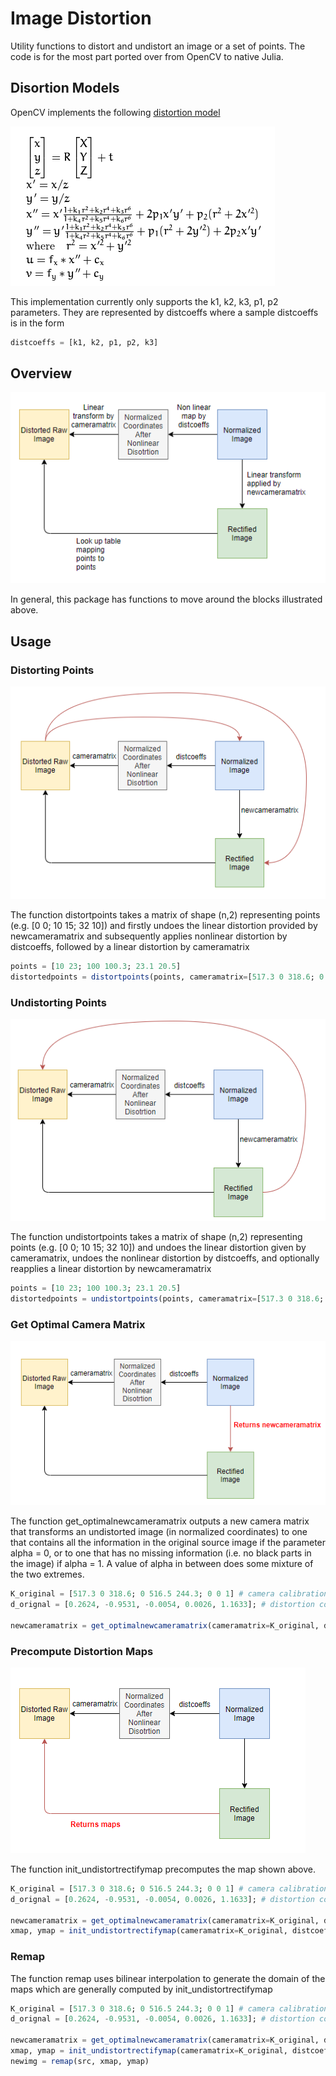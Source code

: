 # Image Distortion

Utility functions to distort and undistort an image or a set of points. The code is for the most part ported over from OpenCV to native Julia.

## Disortion Models

OpenCV implements the following [distortion model](https://docs.opencv.org/2.4/modules/calib3d/doc/camera_calibration_and_3d_reconstruction.html)

![Distortion Equations](https://github.com/jc211/ImageDistortion.jl/blob/master/img/distortionmodel.PNG "OpenCV distortion formulas")

This implementation currently only supports the k1, k2, k3, p1, p2 parameters. They are represented by distcoeffs where a sample distcoeffs is in the form

```julia
distcoeffs = [k1, k2, p1, p2, k3]
```

## Overview

![Overview](https://github.com/jc211/ImageDistortion.jl/blob/master/img/overview.PNG "Overview")

In general, this package has functions to move around the blocks illustrated above. 

## Usage

### Distorting Points

![](https://github.com/jc211/ImageDistortion.jl/blob/master/img/distortpoints.PNG "Distortion")

The function distortpoints takes a matrix of shape (n,2) representing points (e.g. [0 0; 10 15; 32 10]) and firstly undoes the linear distortion provided by newcameramatrix and subsequently applies nonlinear distortion by distcoeffs, followed by a linear distortion by cameramatrix

```julia
points = [10 23; 100 100.3; 23.1 20.5]
distortedpoints = distortpoints(points, cameramatrix=[517.3 0 318.6; 0 516.5 244.3; 0 0 1], distcoeffs=[0.2624, -0.9531, -0.0054, 0.0026, 1.1633], cameramatrix=[517.3 0 318.6; 0 516.5 244.3; 0 0 1])
```

### Undistorting Points

![](https://github.com/jc211/ImageDistortion.jl/blob/master/img/undistortpoints.PNG "Undistort Points")

The function undistortpoints takes a matrix of shape (n,2) representing points (e.g. [0 0; 10 15; 32 10]) and undoes the linear distortion given by cameramatrix, undoes the nonlinear distortion by distcoeffs, and optionally reapplies a linear distortion by newcameramatrix

```julia
points = [10 23; 100 100.3; 23.1 20.5]
distortedpoints = undistortpoints(points, cameramatrix=[517.3 0 318.6; 0 516.5 244.3; 0 0 1], distcoeffs=[0.2624, -0.9531, -0.0054, 0.0026, 1.1633])
```

### Get Optimal Camera Matrix

![](https://github.com/jc211/ImageDistortion.jl/blob/master/img/optimalcameramatrix.PNG "Optimal Camera Matrix")

The function get_optimalnewcameramatrix outputs a new camera matrix that transforms an undistorted image (in normalized coordinates) to one that contains all the information in the original source image if the parameter alpha = 0, or to one that has no missing information (i.e. no black parts in the image) if alpha = 1. A value of alpha in between does some mixture of the two extremes.

```julia
K_original = [517.3 0 318.6; 0 516.5 244.3; 0 0 1] # camera calibration of raw image
d_orignal = [0.2624, -0.9531, -0.0054, 0.0026, 1.1633]; # distortion coefficients of raw image

newcameramatrix = get_optimalnewcameramatrix(cameramatrix=K_original, distcoeffs=d_orignal, imgsize=(640,480), alpha=0, newimgsize=(640,480))
```

### Precompute Distortion Maps

![](https://github.com/jc211/ImageDistortion.jl/blob/master/img/undistortrectifymap.PNG "Optimal Camera Matrix")

The function init_undistortrectifymap precomputes the map shown above.

```julia
K_original = [517.3 0 318.6; 0 516.5 244.3; 0 0 1] # camera calibration of raw image
d_orignal = [0.2624, -0.9531, -0.0054, 0.0026, 1.1633]; # distortion coefficients of raw image

newcameramatrix = get_optimalnewcameramatrix(cameramatrix=K_original, distcoeffs=d_orignal, imgsize=(640,480), alpha=0, newimgsize=(640,480))
xmap, ymap = init_undistortrectifymap(cameramatrix=K_original, distcoeffs=d_orignal, newcameramatrix=newcameramatrix, imgsize=(640,480))

```

### Remap

The function remap uses bilinear interpolation to generate the domain of the maps which are generally computed by init_undistortrectifymap

```julia
K_original = [517.3 0 318.6; 0 516.5 244.3; 0 0 1] # camera calibration of raw image
d_orignal = [0.2624, -0.9531, -0.0054, 0.0026, 1.1633]; # distortion coefficients of raw image

newcameramatrix = get_optimalnewcameramatrix(cameramatrix=K_original, distcoeffs=d_orignal, imgsize=(640,480), alpha=0, newimgsize=(640,480))
xmap, ymap = init_undistortrectifymap(cameramatrix=K_original, distcoeffs=d_orignal, newcameramatrix=newcameramatrix, imgsize=(640,480))
newimg = remap(src, xmap, ymap)
```
